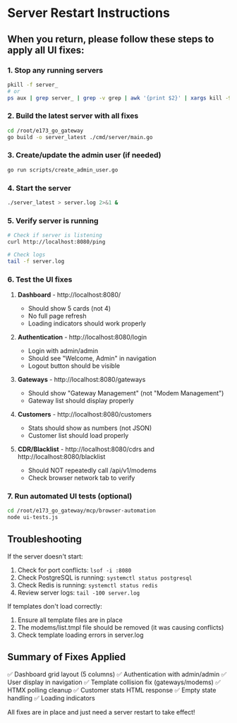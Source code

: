 # Server Restart Instructions

## When you return, please follow these steps to apply all UI fixes:

### 1. Stop any running servers
```bash
pkill -f server_
# or
ps aux | grep server_ | grep -v grep | awk '{print $2}' | xargs kill -9
```

### 2. Build the latest server with all fixes
```bash
cd /root/e173_go_gateway
go build -o server_latest ./cmd/server/main.go
```

### 3. Create/update the admin user (if needed)
```bash
go run scripts/create_admin_user.go
```

### 4. Start the server
```bash
./server_latest > server.log 2>&1 &
```

### 5. Verify server is running
```bash
# Check if server is listening
curl http://localhost:8080/ping

# Check logs
tail -f server.log
```

### 6. Test the UI fixes

1. **Dashboard** - http://localhost:8080/
   - Should show 5 cards (not 4)
   - No full page refresh
   - Loading indicators should work properly

2. **Authentication** - http://localhost:8080/login
   - Login with admin/admin
   - Should see "Welcome, Admin" in navigation
   - Logout button should be visible

3. **Gateways** - http://localhost:8080/gateways
   - Should show "Gateway Management" (not "Modem Management")
   - Gateway list should display properly

4. **Customers** - http://localhost:8080/customers
   - Stats should show as numbers (not JSON)
   - Customer list should load properly

5. **CDR/Blacklist** - http://localhost:8080/cdrs and http://localhost:8080/blacklist
   - Should NOT repeatedly call /api/v1/modems
   - Check browser network tab to verify

### 7. Run automated UI tests (optional)
```bash
cd /root/e173_go_gateway/mcp/browser-automation
node ui-tests.js
```

## Troubleshooting

If the server doesn't start:
1. Check for port conflicts: `lsof -i :8080`
2. Check PostgreSQL is running: `systemctl status postgresql`
3. Check Redis is running: `systemctl status redis`
4. Review server logs: `tail -100 server.log`

If templates don't load correctly:
1. Ensure all template files are in place
2. The modems/list.tmpl file should be removed (it was causing conflicts)
3. Check template loading errors in server.log

## Summary of Fixes Applied

✅ Dashboard grid layout (5 columns)
✅ Authentication with admin/admin
✅ User display in navigation
✅ Template collision fix (gateways/modems)
✅ HTMX polling cleanup
✅ Customer stats HTML response
✅ Empty state handling
✅ Loading indicators

All fixes are in place and just need a server restart to take effect!